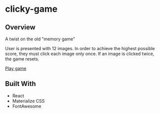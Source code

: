 # clicky-game
## Overview
A twist on the old "memory game"

User is presented with 12 images. In order to achieve the highest possible score, they must click each image only once. If an image is clicked twice, the game resets.

[Play game](https://naywood.github.io/MemoryGame/)

## Built With
- React
- Materialize CSS
- FontAwesome

